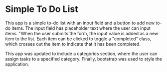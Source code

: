 # Simple To Do List

This app is a simple to-do list with an input field and a button to add new to-do items. The input field has placeholder text where the user can input items. "When the user submits the form, the input value is added as a new item to the list. Each item can be clicked to toggle a "completed" class, which crosses out the item to indicate that it has been completed.

This app was updated to include a categories section, where the user can assign tasks to a specified category. Finally, bootstrap was used to style the application.